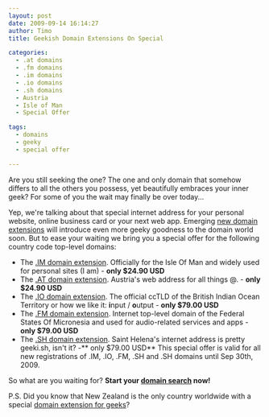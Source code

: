 ```yaml
---
layout: post
date: 2009-09-14 16:14:27
author: Timo
title: Geekish Domain Extensions On Special

categories:
  - .at domains
  - .fm domains
  - .im domains
  - .io domains
  - .sh domains
  - Austria
  - Isle of Man
  - Special Offer

tags:
  - domains
  - geeky
  - special offer

---
```


Are you still seeking the one? The one and only domain that somehow differs to all the others you possess, yet beautifully embraces your inner geek? For some of you the wait may finally be over today...

Yep, we're talking about that special internet address for your personal website, online business card or your next web app. Emerging [new domain extensions](https://iwantmyname.com/blog/2009/06/list-new-gtld-domain-extensions-2010.html) will introduce even more geeky goodness to the domain world soon. But to ease your waiting we bring you a special offer for the following country code top-level domains:

*   The [.IM domain extension](https://iwantmyname.com/domains/im-domain-name-registration-for-isle-of-man). Officially for the Isle Of Man and widely used for personal sites (I am) - **only $24.90 USD**
*   The [.AT domain extension](https://iwantmyname.com/domains/at-austrian-domain-name-registration-for-austria). Austria's web address for all things @. - **only $24.90 USD**
*   The [.IO domain extension](https://iwantmyname.com/domains/io-domain-name-registration-for-british-indian-ocean-territory). The official ccTLD of the British Indian Ocean Territory or how we like it: **i**nput / **o**utput - **only $79.00 USD**
*   The [.FM domain extension](https://iwantmyname.com/domains/fm-domain-name-registration-for-federated-states-of-micronesia). Internet top-level domain of the Federal States Of Micronesia and used for audio-related services and apps - **only $79.00 USD**
*   The [.SH domain extension](https://iwantmyname.com/domains/sh-domain-name-registration-for-saint-helena). Saint Helena's internet address is pretty geeki.sh, isn't it? -** only $79.00 USD**
This special offer is valid for all new registrations of .IM, .IO, .FM, .SH and .SH domains until Sep 30th, 2009.

So what are you waiting for? **Start your **[**domain search**](https://iwantmyname.com)** now!**

P.S. Did you know that New Zealand is the only country worldwide with a special [domain extension for geeks](https://iwantmyname.com/domains/geek.nz-domain-name-registration-for-new-zealand)?
